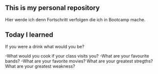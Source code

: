 ## This is my personal repository
Hier werde ich denn Fortschritt verfolgen die ich in Bootcamp mache.

## Today I learned 
If you were a drink what would you be?

-What would you cook if your class visits you?
-What are your favourite bands?
-What are your favorite movies?
What are your greatest stregths?
What are your greatest weakness?
